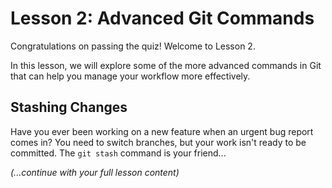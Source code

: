 # Lesson 2: Advanced Git Commands

Congratulations on passing the quiz! Welcome to Lesson 2.

In this lesson, we will explore some of the more advanced commands in Git that can help you manage your workflow more effectively.

## Stashing Changes

Have you ever been working on a new feature when an urgent bug report comes in? You need to switch branches, but your work isn't ready to be committed. The `git stash` command is your friend...

*(...continue with your full lesson content)*
